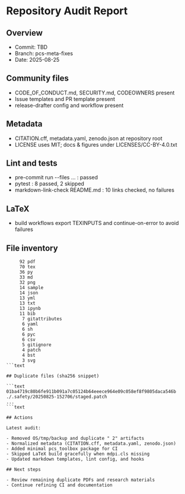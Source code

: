 # Repository Audit Report

## Overview

- Commit: TBD
- Branch: pcs-meta-fixes
- Date: 2025-08-25

## Community files

- CODE_OF_CONDUCT.md, SECURITY.md, CODEOWNERS present
- Issue templates and PR template present
- release-drafter config and workflow present

## Metadata

- CITATION.cff, metadata.yaml, zenodo.json at repository root
- LICENSE uses MIT; docs & figures under LICENSES/CC-BY-4.0.txt

## Lint and tests

- pre-commit run --files ... : passed
- pytest : 8 passed, 2 skipped
- markdown-link-check README.md : 10 links checked, no failures

## LaTeX

- build workflows export TEXINPUTS and continue-on-error to avoid failures

## File inventory

```text
     92 pdf
     70 tex
     36 py
     33 md
     32 png
     14 sample
     14 json
     13 yml
     13 txt
     13 ipynb
     11 bib
      7 gitattributes
      6 yaml
      6 sh
      6 pyc
      6 csv
      5 gitignore
      4 patch
      4 bst
      3 svg
```text

## Duplicate files (sha256 snippet)

```text
01ba4719c80b6fe911b091a7c05124b64eeece964e09c058ef8f9805daca546b  ./.safety/20250825-152706/staged.patch
...
```text

## Actions

Latest audit:

- Removed OS/tmp/backup and duplicate " 2" artifacts
- Normalized metadata (CITATION.cff, metadata.yaml, zenodo.json)
- Added minimal pcs_toolbox package for CI
- Skipped LaTeX build gracefully when mdpi.cls missing
- Updated markdown templates, lint config, and hooks

## Next steps

- Review remaining duplicate PDFs and research materials
- Continue refining CI and documentation
